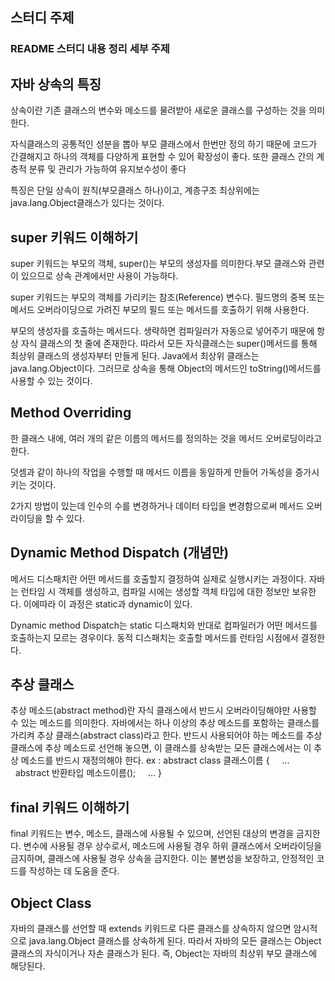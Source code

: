 ## 스터디 주제
### README 스터디 내용 정리 세부 주제
## 자바 상속의 특징
 상속이란 기존 클래스의 변수와 메소드를 물려받아 새로운 클래스를 구성하는 것을 의미한다. 
 
 자식클래스의 공통적인 성분을 뽑아 부모 클래스에서 한번만 정의 하기 때문에 코드가 간결해지고 하나의 객체를 다양하게 표현할 수 있어 확장성이 좋다. 또한 클래스 간의 계층적 분류 및 관리가 가능하여 유지보수성이 좋다

 특징은 단일 상속이 원칙(부모클래스 하나)이고, 계층구조 최상위에는 java.lang.Object클래스가 있다는 것이다. 

## super 키워드 이해하기
super 키워드는 부모의 객체, super()는 부모의 생성자를 의미한다.부모 클래스와 관련이 있으므로 상속 관계에서만 사용이 가능하다.

super 키워드는 부모의 객체를 가리키는 참조(Reference) 변수다. 필드명의 중복 또는 메서드 오버라이딩으로 가려진 부모의 필드 또는 메서드를 호출하기 위해 사용한다.

부모의 생성자를 호출하는 메서드다. 생략하면 컴파일러가 자동으로 넣어주기 때문에 항상 자식 클래스의 첫 줄에 존재한다. 따라서 모든 자식클래스는 super()메서드를 통해 최상위 클래스의 생성자부터 만들게 된다. Java에서 최상위 클래스는 java.lang.Object이다. 그러므로 상속을 통해 Object의 메서드인 toString()메서드를 사용할 수 있는 것이다.

## Method Overriding
한 클래스 내에, 여러 개의 같은 이름의 메서드를 정의하는 것을 메서드 오버로딩이라고 한다. 

덧셈과 같이 하나의 작업을 수행할 때 메서드 이름을 동일하게 만들어 가독성을 증가시키는 것이다.

2가지 방법이 있는데 인수의 수를 변경하거나 데이터 타입을 변경함으로써 메서드 오버라이딩을 할 수 있다. 
## Dynamic Method Dispatch (개념만)
 메서드 디스패치란 어떤 메서드를 호출할지 결정하여 실제로 실행시키는 과정이다. 자바는 런타임 시 객체를 생성하고, 컴파일 시에는 생성할 객체 타입에 대한 정보만 보유한다. 이에따라 이 과정은 static과 dynamic이 있다.

 Dynamic method Dispatch는 static 디스패치와 반대로 컴파일러가 어떤 메서드를 호출하는지 모르는 경우이다. 동적 디스패치는 호출할 메서드를 런타임 시점에서 결정한다. 
## 추상 클래스
추상 메소드(abstract method)란 자식 클래스에서 반드시 오버라이딩해야만 사용할 수 있는 메소드를 의미한다.
자바에서는 하나 이상의 추상 메소드를 포함하는 클래스를 가리켜 추상 클래스(abstract class)라고 한다. 반드시 사용되어야 하는 메소드를 추상 클래스에 추상 메소드로 선언해 놓으면, 이 클래스를 상속받는 모든 클래스에서는 이 추상 메소드를 반드시 재정의해야 한다.
ex : abstract class 클래스이름 {
    ...
    abstract 반환타입 메소드이름();
    ...
}

## final 키워드 이해하기
final 키워드는 변수, 메소드, 클래스에 사용될 수 있으며, 선언된 대상의 변경을 금지한다. 변수에 사용될 경우 상수로서, 메소드에 사용될 경우 하위 클래스에서 오버라이딩을 금지하며, 클래스에 사용될 경우 상속을 금지한다. 이는 불변성을 보장하고, 안정적인 코드를 작성하는 데 도움을 준다.

## Object Class
자바의 클래스를 선언할 때 extends 키워드로 다른 클래스를 상속하지 않으면
암시적으로 java.lang.Object 클래스를 상속하게 된다. 따라서 자바의 모든 클래스는 Object 클래스의 자식이거나 자손 클래스가 된다. 즉, Object는 자바의 최상위 부모 클래스에 해당된다.
